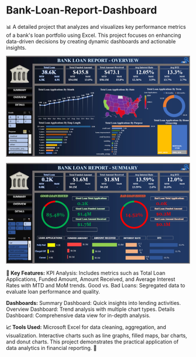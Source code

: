 # Bank-Loan-Report-Dashboard
📊 A detailed project that analyzes and visualizes key performance metrics of a bank's loan portfolio using Excel. This project focuses on enhancing data-driven decisions by creating dynamic dashboards and actionable insights.

![alt text](https://github.com/Analyzewithasim/Bank-Loan-Report-Dashboard/blob/main/Bank%20Loan%20Overview.png)

![alt text](https://github.com/Analyzewithasim/Bank-Loan-Report-Dashboard/blob/main/Bank%20Loan%20Summary.png)

**📌 Key Features:**
KPI Analysis: Includes metrics such as Total Loan Applications, Funded Amount, Amount Received, and Average Interest Rates with MTD and MoM trends.
Good vs. Bad Loans: Segregated data to evaluate loan performance and quality.

**Dashboards:**
Summary Dashboard: Quick insights into lending activities.
Overview Dashboard: Trend analysis with multiple chart types.
Details Dashboard: Comprehensive data view for in-depth analysis.

**📈 Tools Used:**
Microsoft Excel for data cleaning, aggregation, and visualization.
Interactive charts such as line graphs, filled maps, bar charts, and donut charts.
This project demonstrates the practical application of data analytics in financial reporting. 🚀





